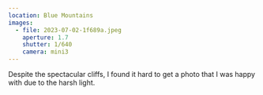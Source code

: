 ```yaml
---
location: Blue Mountains
images:
  - file: 2023-07-02-1f689a.jpeg
    aperture: 1.7
    shutter: 1/640
    camera: mini3
---
```


Despite the spectacular cliffs, I found it hard to get a photo that I was happy with due to the harsh light.
